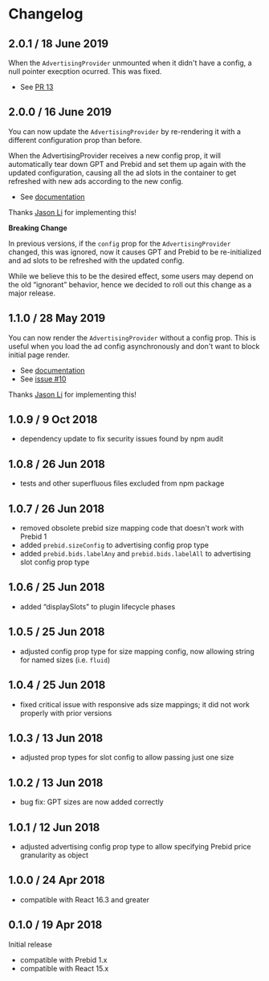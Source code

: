 # Changelog

## 2.0.1 / 18 June 2019

When the `AdvertisingProvider` unmounted when it didn't have a config, a null pointer execption
ocurred. This was fixed.

* See [PR 13](https://github.com/technology-ebay-de/react-prebid/pull/13)

## 2.0.0 / 16 June 2019

You can now update the `AdvertisingProvider` by re-rendering it with a different configuration prop than before.

When the AdvertisingProvider receives a new config prop, it will automatically tear down GPT and Prebid and set them up again with the updated configuration, causing all the ad slots in the container to get refreshed with new ads according to the new config.

* See [documentation](https://github.com/technology-ebay-de/react-prebid/wiki/Advanced-Usage#updating-the-configuration-after-initial-rendering)

Thanks [Jason Li](https://github.com/sundy001) for implementing this!

**Breaking Change**

In previous versions, if the `config` prop for the `AdvertisingProvider` changed, this was ignored,
now it causes GPT and Prebid to be re-initialized and ad slots to be refreshed with the updated config.

While we believe this to be the desired effect, some users may depend on the old “ignorant” behavior,
hence we decided to roll out this change as a major release.

## 1.1.0 / 28 May 2019

You can now render the `AdvertisingProvider` without a config prop. This is useful when you
load the ad config asynchronously and don't want to block initial page render.

* See [documentation](https://github.com/technology-ebay-de/react-prebid/wiki/API#advanced-usage-passing-the-config-prop-later)
* See [issue #10](https://github.com/technology-ebay-de/react-prebid/issues/10)

Thanks [Jason Li](https://github.com/sundy001) for implementing this!

## 1.0.9 / 9 Oct 2018

* dependency update to fix security issues found by npm audit

## 1.0.8 / 26 Jun 2018

* tests and other superfluous files excluded from npm package

## 1.0.7 / 26 Jun 2018

* removed obsolete prebid size mapping code that doesn't work with Prebid 1
* added `prebid.sizeConfig` to advertising config prop type
* added `prebid.bids.labelAny` and `prebid.bids.labelAll` to advertising slot config prop type

## 1.0.6 / 25 Jun 2018

*   added “displaySlots” to plugin lifecycle phases

## 1.0.5 / 25 Jun 2018

*   adjusted config prop type for size mapping config, now allowing string for named sizes (i.e. `fluid`)

## 1.0.4 / 25 Jun 2018

*   fixed critical issue with responsive ads size mappings; it did not work properly with prior versions

## 1.0.3 / 13 Jun 2018

*   adjusted prop types for slot config to allow passing just one size

## 1.0.2 / 13 Jun 2018

*   bug fix: GPT sizes are now added correctly

## 1.0.1 / 12 Jun 2018

*   adjusted advertising config prop type to allow specifying Prebid price granularity as object

## 1.0.0 / 24 Apr 2018

*   compatible with React 16.3 and greater

## 0.1.0 / 19 Apr 2018

Initial release

*   compatible with Prebid 1.x
*   compatible with React 15.x

